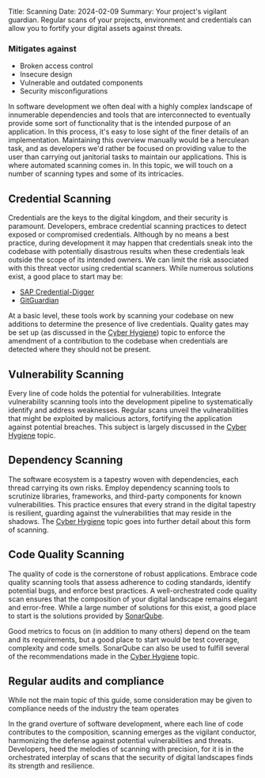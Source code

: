 Title: Scanning
Date: 2024-02-09
Summary: Your project's vigilant guardian. Regular scans of your projects, environment and credentials can allow you to fortify your digital assets against threats. 

### Mitigates against
- Broken access control 
- Insecure design
- Vulnerable and outdated components 
- Security misconfigurations

In software development we often deal with a highly complex landscape of innumerable dependencies and tools that are interconnected to eventually provide some sort of functionality that is the intended purpose of an application. In this process, it's easy to lose sight of the finer details of an implementation. Maintaining this overview manually would be a herculean task, and as developers we'd rather be focused on providing value to the user than carrying out janitorial tasks to maintain our applications. This is where automated scanning comes in. In this topic, we will touch on a number of scanning types and some of its intricacies.

## Credential Scanning

Credentials are the keys to the digital kingdom, and their security is paramount. Developers, embrace credential scanning practices to detect exposed or compromised credentials. Although by no means a best practice, during development it may happen that credentials sneak into the codebase with potentially disastrous results when these credentials leak outside the scope of its intended owners. We can limit the risk associated with this threat vector using credential scanners. While numerous solutions exist, a good place to start may be:

- [SAP Credential-Digger](https://github.com/SAP/credential-digger)
- [GitGuardian](https://www.gitguardian.com/)

At a basic level, these tools work by scanning your codebase on new additions to determine the presence of live credentials. Quality gates may be set up (as discussed in the [Cyber Hygiene]({filename}/cyber-hygiene.md)) topic to enforce the amendment of a contribution to the codebase when credentials are detected where they should not be present.

## Vulnerability Scanning

Every line of code holds the potential for vulnerabilities. Integrate vulnerability scanning tools into the development pipeline to systematically identify and address weaknesses. Regular scans unveil the vulnerabilities that might be exploited by malicious actors, fortifying the application against potential breaches. This subject is largely discussed in the [Cyber Hygiene]({filename}/cyber-hygiene.md) topic.

## Dependency Scanning

The software ecosystem is a tapestry woven with dependencies, each thread carrying its own risks. Employ dependency scanning tools to scrutinize libraries, frameworks, and third-party components for known vulnerabilities. This practice ensures that every strand in the digital tapestry is resilient, guarding against the vulnerabilities that may reside in the shadows. The [Cyber Hygiene]({filename}/cyber-hygiene.md) topic goes into further detail about this form of scanning.

## Code Quality Scanning

The quality of code is the cornerstone of robust applications. Embrace code quality scanning tools that assess adherence to coding standards, identify potential bugs, and enforce best practices. A well-orchestrated code quality scan ensures that the composition of your digital landscape remains elegant and error-free. While a large number of solutions for this exist, a good place to start is the solutions provided by [SonarQube](https://www.sonarsource.com/products/sonarqube/).

Good metrics to focus on (in addition to many others) depend on the team and its requirements, but a good place to start would be test coverage, complexity and code smells. SonarQube can also be used to fulfill several of the recommendations made in the [Cyber Hygiene]({filename}/cyber-hygiene.md) topic.

## Regular audits and compliance

While not the main topic of this guide, some consideration may be given to compliance needs of the industry the team operates 

In the grand overture of software development, where each line of code contributes to the composition, scanning emerges as the vigilant conductor, harmonizing the defense against potential vulnerabilities and threats. Developers, heed the melodies of scanning with precision, for it is in the orchestrated interplay of scans that the security of digital landscapes finds its strength and resilience.